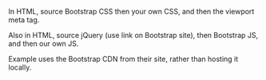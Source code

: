 In HTML, source Bootstrap CSS then your own CSS, and then the viewport meta tag.

Also in HTML, source jQuery (use link on Bootstrap site), then Bootstrap JS, and then our own JS.

Example uses the Bootstrap CDN from their site, rather than hosting it locally.
